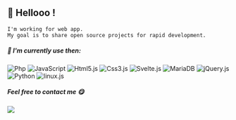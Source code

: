 ## 👋 Hellooo ! 
```
I'm working for web app.
My goal is to share open source projects for rapid development.
```
##### :ghost: I'm currently use then:
![Php](https://img.shields.io/badge/PHP-777BB4?style=for-the-badge&logo=php&logoColor=white)
![JavaScript](https://img.shields.io/badge/javascript-%23323330.svg?style=for-the-badge&logo=javascript&logoColor=%23F7DF1E)
![Html5.js](https://img.shields.io/badge/HTML5-E34F26?style=for-the-badge&logo=html5&logoColor=white)
![Css3.js](https://img.shields.io/badge/CSS3-1572B6?style=for-the-badge&logo=css3&logoColor=white)
![Svelte.js](https://img.shields.io/badge/Svelte-4A4A55?style=for-the-badge&logo=svelte&logoColor=FF3E00)
![MariaDB](https://img.shields.io/badge/MariaDB-003545?style=for-the-badge&logo=mysql&logoColor=white)
![jQuery.js](https://img.shields.io/badge/jQuery-0769AD?style=for-the-badge&logo=jquery&logoColor=white)
![Python](https://img.shields.io/badge/Python-14354C?style=for-the-badge&logo=python&logoColor=white)
![linux.js](https://img.shields.io/badge/linux-262577?style=for-the-badge&logo=linux&logoColor=white)


##### Feel free to contact me :yum:
[<img src="https://img.shields.io/badge/Email-fpdlRhdwm%40gmail.com-orange">](mailto:fpdlRhdwm@gmail.com)
